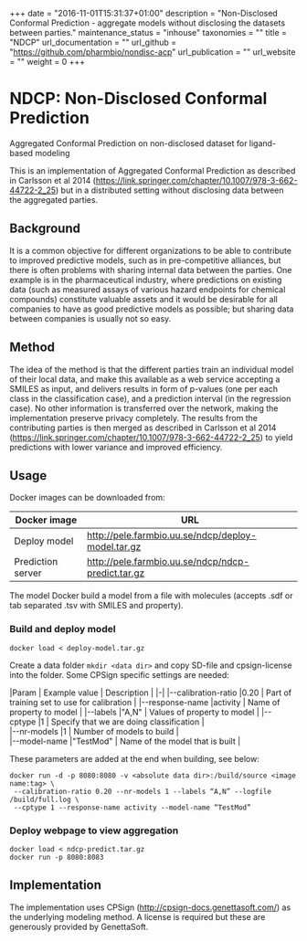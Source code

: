 +++
date = "2016-11-01T15:31:37+01:00"
description = "Non-Disclosed Conformal Prediction - aggregate models without disclosing the datasets between parties."
maintenance_status = "inhouse"
taxonomies = ""
title = "NDCP"
url_documentation = ""
url_github = "https://github.com/pharmbio/nondisc-acp"
url_publication = ""
url_website = ""
weight = 0
+++

# NDCP: Non-Disclosed Conformal Prediction
Aggregated Conformal Prediction on non-disclosed dataset for ligand-based modeling

This is an implementation of Aggregated Conformal Prediction as described in Carlsson et al 2014 (https://link.springer.com/chapter/10.1007/978-3-662-44722-2_25) but in a distributed setting without disclosing data between the aggregated parties.

## Background
It is a common objective for different organizations to be able to contribute to improved predictive models, such as in pre-competitive alliances, but there is often problems with sharing internal data between the parties. One example is in the pharmaceutical industry, where predictions on existing data (such as measured assays of various hazard endpoints for chemical compounds) constitute valuable assets and it would be desirable for all companies to have as good predictive models as possible; but sharing data between companies is usually not so easy.

## Method
The idea of the method is that the different parties train an individual model of their local data, and make this available as a web service accepting a SMILES as input, and delivers results in form of p-values (one per each class in the classification case), and a prediction interval (in the regression case). No other information is transferred over the network, making the implementation preserve privacy completely. The results from the contributing parties is then merged as described in Carlsson et al 2014 (https://link.springer.com/chapter/10.1007/978-3-662-44722-2_25) to yield predictions with lower variance and improved efficiency.

## Usage
Docker images can be downloaded from:

|Docker image     |URL                                               |
|-----------------|--------------------------------------------------|
|Deploy model     |http://pele.farmbio.uu.se/ndcp/deploy-model.tar.gz|
|Prediction server|http://pele.farmbio.uu.se/ndcp/ndcp-predict.tar.gz|

The model Docker build a model from a file with molecules (accepts .sdf or tab separated .tsv with SMILES and property).

### Build and deploy model
```
docker load < deploy-model.tar.gz
```
Create a data folder `mkdir <data dir>` and copy SD-file and cpsign-license into the folder.
Some CPSign specific settings are needed:

|Param                     | Example value  | Description |
|-|
|--calibration-ratio       |0.20            | Part of training set to use for calibration |
|--response-name           |activity        | Name of property to model |
|--labels                  |"A,N"           | Values of property to model |
|--cptype                  |1               | Specify that we are doing classification |  
|--nr-models               |1               | Number of models to build |           
|--model-name              |"TestMod"       | Name of the model that is built |

These parameters are added at the end when building, see below:

```
docker run -d -p 8080:8080 -v <absolute data dir>:/build/source <image name:tag> \
 --calibration-ratio 0.20 --nr-models 1 --labels “A,N” --logfile /build/full.log \
 --cptype 1 --response-name activity --model-name “TestMod”
```
### Deploy webpage to view aggregation
```
docker load < ndcp-predict.tar.gz
docker run -p 8080:8083
```


## Implementation
The implementation uses CPSign (http://cpsign-docs.genettasoft.com/) as the underlying modeling method. A license is required but these are generously provided by GenettaSoft.
